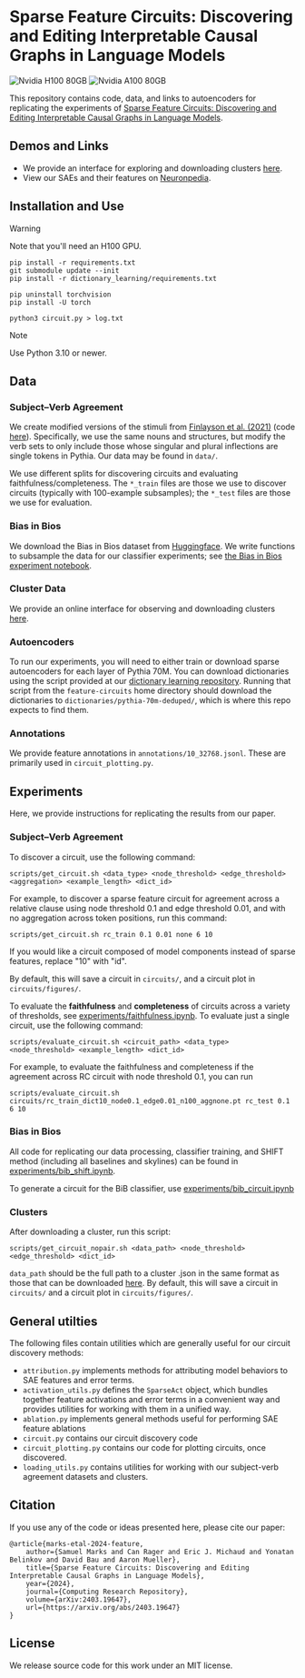 # Sparse Feature Circuits: Discovering and Editing Interpretable Causal Graphs in Language Models
![Nvidia H100 80GB](https://img.shields.io/badge/H100%2080GB-green?style=flat&logo=nvidia&logoSize=200000&label=Nvidia)
![Nvidia A100 80GB](https://img.shields.io/badge/A100%2080GB-green?style=flat&logo=nvidia&logoSize=200000&label=Nvidia)

This repository contains code, data, and links to autoencoders for replicating the experiments of [Sparse Feature Circuits: Discovering and Editing Interpretable Causal Graphs in Language Models](https://arxiv.org/abs/2403.19647). 

## Demos and Links
- We provide an interface for exploring and downloading clusters [here](https://feature-circuits.xyz).
- View our SAEs and their features on [Neuronpedia](https://www.neuronpedia.org/p70d-sm).

## Installation and Use

> [!WARNING]
> Note that you'll need an H100 GPU.

```
pip install -r requirements.txt
git submodule update --init
pip install -r dictionary_learning/requirements.txt

pip uninstall torchvision
pip install -U torch

python3 circuit.py > log.txt
```

> [!NOTE]
> Use Python 3.10 or newer.

## Data
### Subject–Verb Agreement
We create modified versions of the stimuli from [Finlayson et al. (2021)](https://aclanthology.org/2021.acl-long.144/) (code [here](https://github.com/mattf1n/lm-intervention)). Specifically, we use the same nouns and structures, but modify the verb sets to only include those whose singular and plural inflections are single tokens in Pythia. Our data may be found in `data/`.

We use different splits for discovering circuits and evaluating faithfulness/completeness. The `*_train` files are those we use to discover circuits (typically with 100-example subsamples); the `*_test` files are those we use for evaluation.

### Bias in Bios
We download the Bias in Bios dataset from [Huggingface](https://huggingface.co/datasets/LabHC/bias_in_bios). We write functions to subsample the data for our classifier experiments; see [the Bias in Bios experiment notebook](experiments/bib_shift.ipynb).

### Cluster Data
We provide an online interface for observing and downloading clusters [here](https://feature-circuits.xyz).

### Autoencoders
To run our experiments, you will need to either train or download sparse autoencoders for each layer of Pythia 70M. You can download dictionaries using the script provided at our [dictionary learning repository](https://github.com/saprmarks/dictionary_learning). Running that script from the `feature-circuits` home directory should download the dictionaries to `dictionaries/pythia-70m-deduped/`, which is where this repo expects to find them.

### Annotations
We provide feature annotations in `annotations/10_32768.jsonl`. These are primarily used in `circuit_plotting.py`.

## Experiments
Here, we provide instructions for replicating the results from our paper.

### Subject–Verb Agreement
To discover a circuit, use the following command:
```
scripts/get_circuit.sh <data_type> <node_threshold> <edge_threshold> <aggregation> <example_length> <dict_id>
```
For example, to discover a sparse feature circuit for agreement across a relative clause using node threshold 0.1 and edge threshold 0.01, and with no aggregation across token positions, run this command:
```
scripts/get_circuit.sh rc_train 0.1 0.01 none 6 10
```
If you would like a circuit composed of model components instead of sparse features, replace "10" with "id".

By default, this will save a circuit in `circuits/`, and a circuit plot in `circuits/figures/`.

To evaluate the **faithfulness** and **completeness** of circuits across a variety of thresholds, see [experiments/faithfulness.ipynb](experiments/faithfulness.ipynb). To evaluate just a single circuit, use the following command:
```
scripts/evaluate_circuit.sh <circuit_path> <data_type> <node_threshold> <example_length> <dict_id>
```
For example, to evaluate the faithfulness and completeness if the agreement across RC circuit with node threshold 0.1, you can run
```
scripts/evaluate_circuit.sh circuits/rc_train_dict10_node0.1_edge0.01_n100_aggnone.pt rc_test 0.1 6 10
```

### Bias in Bios
All code for replicating our data processing, classifier training, and SHIFT method (including all baselines and skylines) can be found in [experiments/bib_shift.ipynb](experiments/bib_shift.ipynb).

To generate a circuit for the BiB classifier, use [experiments/bib_circuit.ipynb](experiments/bib_circuit.ipynb)

### Clusters
After downloading a cluster, run this script:
```
scripts/get_circuit_nopair.sh <data_path> <node_threshold> <edge_threshold> <dict_id>
```
`data_path` should be the full path to a cluster .json in the same format as those that can be downloaded [here](https://feature-circuits.xyz). By default, this will save a circuit in `circuits/` and a circuit plot in `circuits/figures/`.


## General utilties
The following files contain utilities which are generally useful for our circuit discovery methods:
* `attribution.py` implements methods for attributing model behaviors to SAE features and error terms.
* `activation_utils.py` defines the `SparseAct` object, which bundles together feature activations and error terms in a convenient way and provides utilities for working with them in a unified way.
* `ablation.py` implements general methods useful for performing SAE feature ablations
* `circuit.py` contains our circuit discovery code
* `circuit_plotting.py` contains our code for plotting circuits, once discovered.
* `loading_utils.py` contains utilities for working with our subject-verb agreement datasets and clusters.

## Citation
If you use any of the code or ideas presented here, please cite our paper:
```
@article{marks-etal-2024-feature,
    author={Samuel Marks and Can Rager and Eric J. Michaud and Yonatan Belinkov and David Bau and Aaron Mueller},
    title={Sparse Feature Circuits: Discovering and Editing Interpretable Causal Graphs in Language Models},
    year={2024},
    journal={Computing Research Repository},
    volume={arXiv:2403.19647},
    url={https://arxiv.org/abs/2403.19647}
}
```


## License
We release source code for this work under an MIT license.
